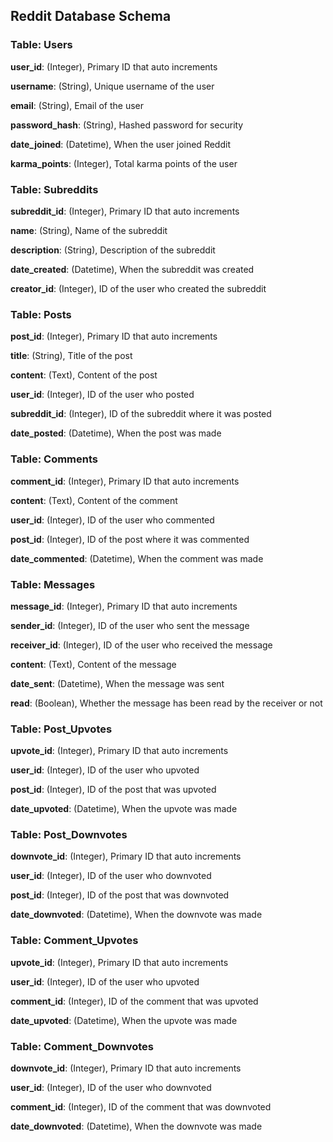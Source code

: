 ## Reddit Database Schema

### Table: Users

**user_id**: (Integer), Primary ID that auto increments

**username**: (String), Unique username of the user

**email**: (String), Email of the user

**password_hash**: (String), Hashed password for security

**date_joined**: (Datetime), When the user joined Reddit

**karma_points**: (Integer), Total karma points of the user

### Table: Subreddits

**subreddit_id**: (Integer), Primary ID that auto increments

**name**: (String), Name of the subreddit

**description**: (String), Description of the subreddit

**date_created**: (Datetime), When the subreddit was created

**creator_id**: (Integer), ID of the user who created the subreddit

### Table: Posts

**post_id**: (Integer), Primary ID that auto increments

**title**: (String), Title of the post

**content**: (Text), Content of the post

**user_id**: (Integer), ID of the user who posted

**subreddit_id**: (Integer), ID of the subreddit where it was posted

**date_posted**: (Datetime), When the post was made

### Table: Comments

**comment_id**: (Integer), Primary ID that auto increments

**content**: (Text), Content of the comment

**user_id**: (Integer), ID of the user who commented

**post_id**: (Integer), ID of the post where it was commented

**date_commented**: (Datetime), When the comment was made

### Table: Messages

**message_id**: (Integer), Primary ID that auto increments

**sender_id**: (Integer), ID of the user who sent the message

**receiver_id**: (Integer), ID of the user who received the message

**content**: (Text), Content of the message

**date_sent**: (Datetime), When the message was sent

**read**: (Boolean), Whether the message has been read by the receiver or not

### Table: Post_Upvotes

**upvote_id**: (Integer), Primary ID that auto increments

**user_id**: (Integer), ID of the user who upvoted

**post_id**: (Integer), ID of the post that was upvoted

**date_upvoted**: (Datetime), When the upvote was made

### Table: Post_Downvotes

**downvote_id**: (Integer), Primary ID that auto increments

**user_id**: (Integer), ID of the user who downvoted

**post_id**: (Integer), ID of the post that was downvoted

**date_downvoted**: (Datetime), When the downvote was made

### Table: Comment_Upvotes

**upvote_id**: (Integer), Primary ID that auto increments

**user_id**: (Integer), ID of the user who upvoted

**comment_id**: (Integer), ID of the comment that was upvoted

**date_upvoted**: (Datetime), When the upvote was made

### Table: Comment_Downvotes

**downvote_id**: (Integer), Primary ID that auto increments

**user_id**: (Integer), ID of the user who downvoted

**comment_id**: (Integer), ID of the comment that was downvoted

**date_downvoted**: (Datetime), When the downvote was made
